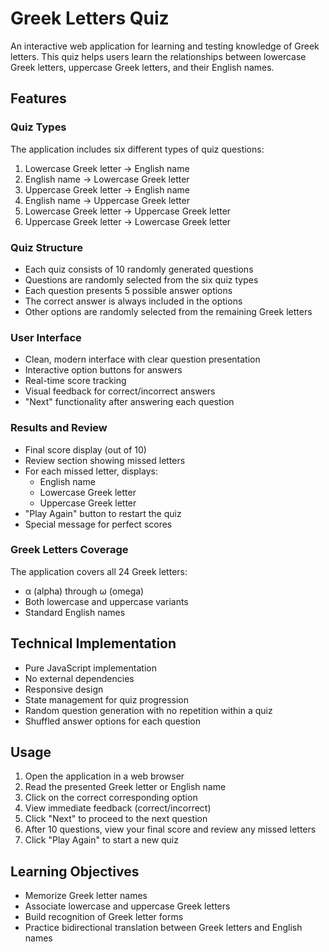 # Greek Letters Quiz

An interactive web application for learning and testing knowledge of Greek letters. This quiz helps users learn the relationships between lowercase Greek letters, uppercase Greek letters, and their English names.

## Features

### Quiz Types
The application includes six different types of quiz questions:
1. Lowercase Greek letter → English name
2. English name → Lowercase Greek letter
3. Uppercase Greek letter → English name
4. English name → Uppercase Greek letter
5. Lowercase Greek letter → Uppercase Greek letter
6. Uppercase Greek letter → Lowercase Greek letter

### Quiz Structure
- Each quiz consists of 10 randomly generated questions
- Questions are randomly selected from the six quiz types
- Each question presents 5 possible answer options
- The correct answer is always included in the options
- Other options are randomly selected from the remaining Greek letters

### User Interface
- Clean, modern interface with clear question presentation
- Interactive option buttons for answers
- Real-time score tracking
- Visual feedback for correct/incorrect answers
- "Next" functionality after answering each question

### Results and Review
- Final score display (out of 10)
- Review section showing missed letters
- For each missed letter, displays:
  - English name
  - Lowercase Greek letter
  - Uppercase Greek letter
- "Play Again" button to restart the quiz
- Special message for perfect scores

### Greek Letters Coverage
The application covers all 24 Greek letters:
- α (alpha) through ω (omega)
- Both lowercase and uppercase variants
- Standard English names

## Technical Implementation
- Pure JavaScript implementation
- No external dependencies
- Responsive design
- State management for quiz progression
- Random question generation with no repetition within a quiz
- Shuffled answer options for each question

## Usage
1. Open the application in a web browser
2. Read the presented Greek letter or English name
3. Click on the correct corresponding option
4. View immediate feedback (correct/incorrect)
5. Click "Next" to proceed to the next question
6. After 10 questions, view your final score and review any missed letters
7. Click "Play Again" to start a new quiz

## Learning Objectives
- Memorize Greek letter names
- Associate lowercase and uppercase Greek letters
- Build recognition of Greek letter forms
- Practice bidirectional translation between Greek letters and English names 